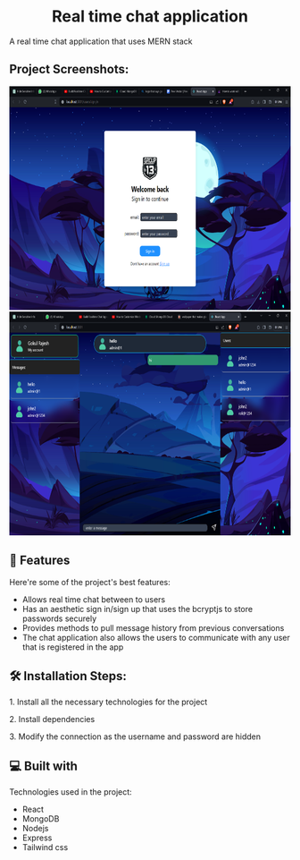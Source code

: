 <h1 align="center" id="title">Real time chat application</h1>

<p id="description">A real time chat application that uses MERN stack</p>

<h2>Project Screenshots:</h2>

<img src="/client/src/assets/login-page.png" alt="project-screenshot" height="400/">
</br>
<img src="/client/src/assets/dashboard-page.png" alt="project-screenshot" height="400/">

  
  
<h2>🧐 Features</h2>

Here're some of the project's best features:

*   Allows real time chat between to users
*   Has an aesthetic sign in/sign up that uses the bcryptjs to store passwords securely
*   Provides methods to pull message history from previous conversations
*   The chat application also allows the users to communicate with any user that is registered in the app

<h2>🛠️ Installation Steps:</h2>

<p>1. Install all the necessary technologies for the project</p>

<p>2. Install dependencies</p>

<p>3. Modify the connection as the username and password are hidden</p>

  
  
<h2>💻 Built with</h2>

Technologies used in the project:

*   React
*   MongoDB
*   Nodejs
*   Express
*   Tailwind css